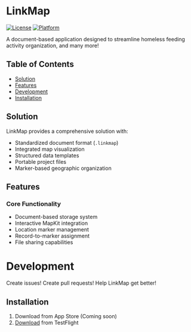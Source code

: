# LinkMap

[![License](https://img.shields.io/badge/License-MIT-blue.svg)](https://github.com/Endsunset/LinkMap/blob/main/LICENSE)
[![Platform](https://img.shields.io/badge/platform-iOS%2018%2B%20%7C%20iPadOS%2018%2B-lightgrey.svg)](https://www.apple.com.cn/ios/ios-18/)

A document-based application designed to streamline homeless feeding activity organization, and many more!

## Table of Contents
- [Solution](#solution)
- [Features](#features)
- [Development](#Development)
- [Installation](#installation)

## Solution

LinkMap provides a comprehensive solution with:

- Standardized document format (`.linkmap`)
- Integrated map visualization
- Structured data templates
- Portable project files
- Marker-based geographic organization

## Features

### Core Functionality
- Document-based storage system
- Interactive MapKit integration
- Location marker management
- Record-to-marker assignment
- File sharing capabilities

# Development

Create issues!
Create pull requests!
Help LinkMap get better!

## Installation

1. Download from App Store (Coming soon)
2. [Download](https://testflight.apple.com/join/3gYf2dw6) from TestFlight
